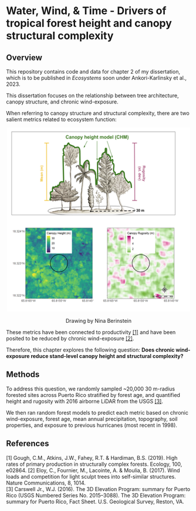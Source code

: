 # Water, Wind, & Time - Drivers of tropical forest height and canopy structural complexity

## Overview
This repository contains code and data for chapter 2 of my dissertation, which is to be published in *Ecosystems* soon under Ankori-Karlinsky et al., 2023. 

This dissertation focuses on the relationship between tree architecture, canopy structure, and chronic wind-exposure.

When referring to canopy structure and structural complexity, there are two salient metrics related to ecosystem function:

<p align="center"><img src="/Figures/Canopy metrics.png" height="500">

<p align="center">Drawing by Nina Berinstein</p> 

These metrics have been connected to productivity [[1]](#1) and have been posited to be reduced by chronic wind-exposure [[2]](#2).
 
Therefore, this chapter explores the following question:
**Does chronic wind-exposure reduce stand-level canopy height and structural complexity?**

## Methods

To address this question, we randomly sampled ~20,000 30 m-radius forested sites across Puerto Rico stratified by forest age, and quantified height and rugosity with 2016 airborne LiDAR from the USGS [[3]](#3).  

We then ran random forest models to predict each metric based on chronic wind-exposure, forest age, mean annual precipitation, topography, soil properties, and exposure to previous hurricanes (most recent in 1998).


## References
<a id="1">[1]</a> 
Gough, C.M., Atkins, J.W., Fahey, R.T. & Hardiman, B.S. (2019). High rates of primary production in structurally complex forests. Ecology, 100, e02864.
<a id="2">[2]</a> 
Eloy, C., Fournier, M., Lacointe, A. & Moulia, B. (2017). Wind loads and competition for light sculpt trees into self-similar structures. Nature Communications, 8, 1014.  
<a id="3">[3]</a> 
Carswell Jr., W.J. (2016). The 3D Elevation Program: summary for Puerto Rico (USGS Numbered Series No. 2015–3088). The 3D Elevation Program: summary for Puerto Rico, Fact Sheet. U.S. Geological Survey, Reston, VA.
